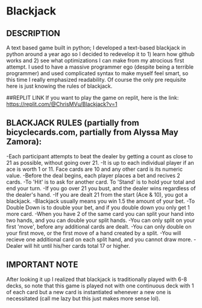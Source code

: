 # Blackjack

## DESCRIPTION
A text based game built in python; I developed a text-based blackjack in python around a year ago so I decided to redevelop it to 1) learn how github works and 2) see what optimizations I can make from my atrocious first attempt. I used to have a massive programmer ego (despite being a terrible programmer) and used complicated syntax to make myself feel smart, so this time I really emphasized readability. Of course the only pre requisite here is just knowing the rules of blackjack.

##REPLIT LINK
If you want to play the game on replit, here is the link: https://replit.com/@ChrisMVu/Blackjack?v=1

## BLACKJACK RULES (partially from bicyclecards.com, partially from Alyssa May Zamora):
-Each participant attempts to beat the dealer by getting a count as close to 21 as possible, without going over 21.
-It is up to each individual player if an ace is worth 1 or 11. Face cards are 10 and any other card is its numeric value.
-Before the deal begins, each player places a bet and recives 2 cards.
-To 'Hit' is to ask for another card. To 'Stand' is to hold your total and end your turn.
-If you go over 21 you bust, and the dealer wins regardless of the dealer's hand.
-If you are dealt 21 from the start (Ace & 10), you got a blackjack.
-Blackjack usually means you win 1.5 the amount of your bet. 
-To Double Down is to double your bet, and if you double down you only get 1 more card.
-When you have 2 of the same card you can split your hand into two hands, and you can double your split hands.
-You can only split on your first 'move', before any additional cards are dealt.
-You can only double on your first move, or the first move of a hand created by a split.
-You will recieve one additional card on each split hand, and you cannot draw more.
-Dealer will hit until his/her cards total 17 or higher.

## IMPORTANT NOTE
After looking it up I realized that blackjack is traditionally played with 6-8 decks, so note that this game is played not with one continuous deck with 1 of each card but a new card is instantiated whenever a new one is necessitated (call me lazy but this just makes more sense lol).
